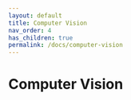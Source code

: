 ```yaml
---
layout: default
title: Computer Vision
nav_order: 4
has_children: true
permalink: /docs/computer-vision
---
```


# Computer Vision
